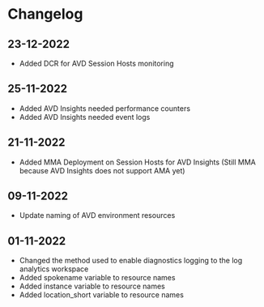 # Changelog

## 23-12-2022
 - Added DCR for AVD Session Hosts monitoring

## 25-11-2022
 - Added AVD Insights needed performance counters 
 - Added AVD Insights needed event logs

## 21-11-2022
 - Added MMA Deployment on Session Hosts for AVD Insights (Still MMA because AVD Insights does not support AMA yet)
 
## 09-11-2022
 - Update naming of AVD environment resources

## 01-11-2022
 - Changed the method used to enable diagnostics logging to the log analytics workspace
 - Added spokename variable to resource names
 - Added instance variable to resource names
 - Added location_short variable to resource names

